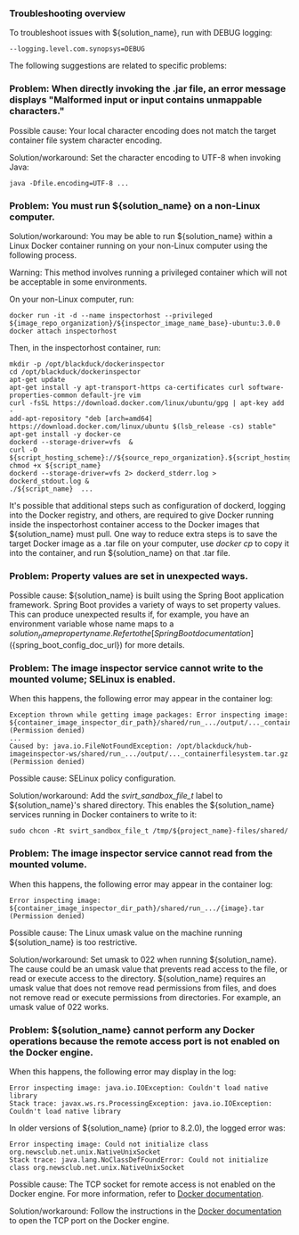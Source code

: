### Troubleshooting overview

To troubleshoot issues with ${solution_name}, run with DEBUG logging:

    --logging.level.com.synopsys=DEBUG
    
The following suggestions are related to specific problems:

### Problem: When directly invoking the .jar file, an error message displays "Malformed input or input contains unmappable characters."

Possible cause: Your local character encoding does not match the target container file system character encoding.

Solution/workaround: Set the character encoding to UTF-8 when invoking Java:
                     
    java -Dfile.encoding=UTF-8 ...
    
### Problem: You must run ${solution_name} on a non-Linux computer.

Solution/workaround: You may be able to run ${solution_name} within a Linux Docker container running on
your non-Linux computer using the following process.

Warning: This method involves running a privileged container
which will not be acceptable in some environments.

On your non-Linux computer, run:

    docker run -it -d --name inspectorhost --privileged ${image_repo_organization}/${inspector_image_name_base}-ubuntu:3.0.0
    docker attach inspectorhost

Then, in the inspectorhost container, run:

    mkdir -p /opt/blackduck/dockerinspector
    cd /opt/blackduck/dockerinspector
    apt-get update
    apt-get install -y apt-transport-https ca-certificates curl software-properties-common default-jre vim
    curl -fsSL https://download.docker.com/linux/ubuntu/gpg | apt-key add -
    add-apt-repository "deb [arch=amd64] https://download.docker.com/linux/ubuntu $(lsb_release -cs) stable"
    apt-get install -y docker-ce
    dockerd --storage-driver=vfs  &
    curl -O ${script_hosting_scheme}://${source_repo_organization}.${script_hosting_domain}/${project_name}/${script_name}; chmod +x ${script_name}
    dockerd --storage-driver=vfs 2> dockerd_stderr.log > dockerd_stdout.log &
    ./${script_name}  ...

It's possible that additional steps such as configuration of dockerd, logging into the Docker registry,
and others, are required to give Docker running inside the inspectorhost container access to the Docker
images that ${solution_name} must pull. One way to reduce extra steps is to save the target
Docker image as a .tar file on your computer,
use *docker cp* to copy it into the container, and run ${solution_name} on that .tar file.

### Problem: Property values are set in unexpected ways.

Possible cause: ${solution_name} is built using the Spring Boot application framework.
Spring Boot provides a variety of ways to set property values. This can produce unexpected results if,
for example, you have an environment variable whose name maps to a ${solution_name} property name.
Refer to the
[Spring Boot documentation](${spring_boot_config_doc_url})
for more details.

### Problem: The image inspector service cannot write to the mounted volume; SELinux is enabled.

When this happens, the following error may appear in the container log: 

    Exception thrown while getting image packages: Error inspecting image: ${container_image_inspector_dir_path}/shared/run_.../output/..._containerfilesystem.tar.gz (Permission denied)
    ...
    Caused by: java.io.FileNotFoundException: /opt/blackduck/hub-imageinspector-ws/shared/run_.../output/..._containerfilesystem.tar.gz (Permission denied)

Possible cause: SELinux policy configuration.

Solution/workaround: Add the *svirt_sandbox_file_t* label to ${solution_name}'s shared directory.
This enables the ${solution_name} services running in Docker containers to write to it:
                     
    sudo chcon -Rt svirt_sandbox_file_t /tmp/${project_name}-files/shared/

### Problem: The image inspector service cannot read from the mounted volume.

When this happens, the following error may appear in the container log: 

    Error inspecting image: ${container_image_inspector_dir_path}/shared/run_.../{image}.tar (Permission denied)
    
Possible cause: The Linux umask value on the machine running ${solution_name} is too restrictive.

Solution/workaround: Set umask to 022 when running ${solution_name}. The cause could be an umask value
that prevents read access to the file, or read or execute access to the directory.
${solution_name} requires an umask value that does not remove read permissions from files,
and does not remove read or execute permissions from directories. For example, an umask value of 022 works.

### Problem: ${solution_name} cannot perform any Docker operations because the remote access port is not enabled on the Docker engine.

When this happens, the following error may display in the log:

    Error inspecting image: java.io.IOException: Couldn't load native library
    Stack trace: javax.ws.rs.ProcessingException: java.io.IOException: Couldn't load native library

In older versions of ${solution_name} (prior to 8.2.0), the logged error was:

    Error inspecting image: Could not initialize class org.newsclub.net.unix.NativeUnixSocket
    Stack trace: java.lang.NoClassDefFoundError: Could not initialize class org.newsclub.net.unix.NativeUnixSocket

Possible cause: The TCP socket for remote access is not enabled on the Docker engine. For more information, refer to [Docker documentation](https://docs.docker.com/engine/reference/commandline/dockerd/#daemon-socket-option).

Solution/workaround: Follow the instructions in the [Docker documentation](https://docs.docker.com/engine/reference/commandline/dockerd/#daemon-socket-option) to
open the TCP port on the Docker engine.

